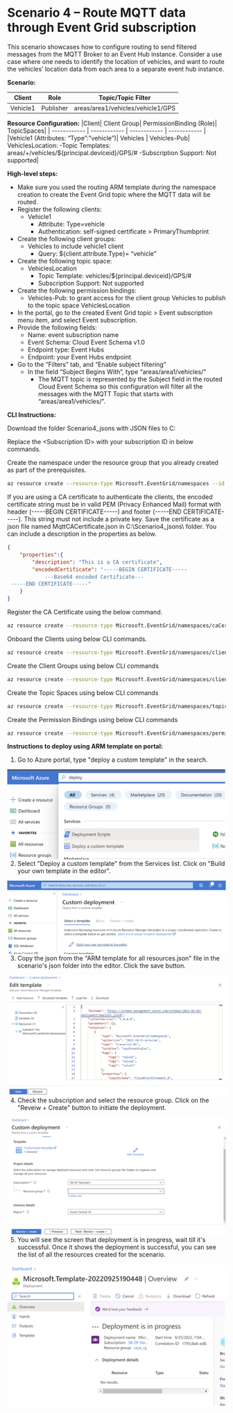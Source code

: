 # Scenario 4 – Route MQTT data through Event Grid subscription
This scenario showcases how to configure routing to send filtered messages from the MQTT Broker to an  Event Hub instance. Consider a use case where one needs to identify the location of vehicles, and want to route the vehicles’ location data from each area to a separate event hub instance.

**Scenario:**

|Client | Role | Topic/Topic Filter|
| ------------ | ------------ | ------------ |
|Vehicle1 | Publisher | areas/area1/vehicles/vehicle1/GPS|

**Resource Configuration:**
|Client| Client Group| PermissionBinding (Role)| TopicSpaces|
| ------------ | ------------ | ------------ | ------------ |
|Vehicle1 (Attributes: “Type”:”vehicle”)| Vehicles | Vehicles-Pub|  VehiclesLocation: -Topic Templates: areas/+/vehicles/${principal.deviceid}/GPS/#  -Subscription Support: Not supported|


**High-level steps:**
- Make sure you used the routing ARM template during the namespace creation to create the Event Grid topic where the MQTT data will be routed.
- Register the following clients:
	- Vehicle1
		- Attribute: Type=vehicle
		- Authentication: self-signed certificate > PrimaryThumbprint
- Create the following client groups:
	- Vehicles to include vehicle1 client
		- Query: ${client.attribute.Type}= “vehicle”
- Create the following topic space:
	- VehiclesLocation 
		- Topic Template: vehicles/${principal.deviceid}/GPS/#
		- Subscription Support: Not supported
- Create the following permission bindings:
	- Vehicles-Pub: to grant access for the client group Vehicles to publish to the topic space VehiclesLocation
- In the portal, go to the created Event Grid topic > Event subscription menu item, and select Event subscription.
- Provide the following fields:
	- Name: event subscription name
	- Event Schema: Cloud Event Schema v1.0
	- Endpoint type: Event Hubs
	- Endpoint: your Event Hubs endpoint
- Go to the “Filters” tab, and “Enable subject filtering”
	- In the field “Subject Begins With”, type “areas/area1/vehicles/”
		- The MQTT topic is represented by the Subject field in the routed Cloud Event Schema so this configuration will filter all the messages with the MQTT Topic that starts with “areas/area1/vehicles/”.



**CLI Instructions:**

Download the folder Scenario4_jsons with JSON files to C:

Replace the \<Subscription ID\> with your subscription ID in below commands.

Create the namespace under the resource group that you already created as part of the prerequisites.

```bash
az resource create --resource-type Microsoft.EventGrid/namespaces --id /subscriptions/<Subscription ID>/resourceGroups/MQTT-Pri-Prev-rg1/providers/Microsoft.EventGrid/namespaces/Scenario4 --is-full-object --api-version 2022-10-15-preview --properties @C:\Scenario4_jsons\NS_Scenario4.json
```

If you are using a CA certificate to authenticate the clients, the encoded certificate string must be in valid PEM (Privacy Enhanced Mail) format with header (-----BEGIN CERTIFICATE-----) and footer (-----END CERTIFICATE-----). This string must not include a private key. Save the certificate as a json file named MqttCACertificate.json in C:\Scenario4_jsons\ folder.  You can include a description in the properties as below.

```json
{
    "properties":{
   	    "description": "This is a CA certificate",
        "encodedCertificate": "-----BEGIN CERTIFICATE-----
			---Base64 encoded Certificate---
 -----END CERTIFICATE-----"
    }
}
```

Register the CA Certificate using the below command.

```bash
az resource create --resource-type Microsoft.EventGrid/namespaces/caCertificates --id /subscriptions/<Subscription ID>/resourceGroups/MQTT-Pri-Prev-rg1/providers/Microsoft.EventGrid/namespaces/Scenario4/caCertificates/CACert --api-version 2022-10-15-preview --properties @C:\Scenario4_jsons\MqttCACertificate.json
```

Onboard the Clients using below CLI commands.

```bash
az resource create --resource-type Microsoft.EventGrid/namespaces/clients --id /subscriptions/<Subscription ID>/resourceGroups/MQTT-Pri-Prev-rg1/providers/Microsoft.EventGrid/namespaces/Scenario4/clients/Vehicle1 --api-version 2022-10-15-preview --properties @C:\Scenario4_jsons\C_Vehicle1.json
```


Create the Client Groups using below CLI commands

```bash
az resource create --resource-type Microsoft.EventGrid/namespaces/clientGroups --id /subscriptions/<Subscription ID>/resourceGroups/MQTT-Pri-Prev-rg1/providers/Microsoft.EventGrid/namespaces/Scenario4/clientGroups/Vehicles --api-version 2022-10-15-preview --properties @C:\Scenario4_jsons\CG_Vehicles.json
```


Create the Topic Spaces using below CLI commands

```bash
az resource create --resource-type Microsoft.EventGrid/namespaces/topicSpaces --id /subscriptions/<Subscription ID>/resourceGroups/MQTT-Pri-Prev-rg1/providers/Microsoft.EventGrid/namespaces/Scenario4/topicSpaces/VehiclesLocation --api-version 2022-10-15-preview --properties @C:\Scenario4_jsons\TS_VehiclesLocation.json
```

Create the Permission Bindings using below CLI commands

```bash
az resource create --resource-type Microsoft.EventGrid/namespaces/permissionBindings --id /subscriptions/<Subscription ID>/resourceGroups/MQTT-Pri-Prev-rg1/providers/Microsoft.EventGrid/namespaces/Scenario4/permissionBindings/Vehicles-Pub --api-version 2022-10-15-preview --properties @C:\Scenario4_jsons\PB_Vehicles-Pub.json
```



**Instructions to deploy using ARM template on portal:**

1. Go to Azure portal, type "deploy a custom template" in the search.

<img src="Deploy ARM template on portal 1.png"
     alt="Deploy ARM template on portal 1"
     style="float: left; margin-right: 10px;" />


2. Select "Deploy a custom template" from the Services list.  Click on "Build your own template in the editor".

<img src="Deploy ARM template on portal 2.png"
     alt="Deploy ARM template on portal 2"
     style="float: left; margin-right: 10px;" />

3. Copy the json from the "ARM template for all resources.json" file in the scenario's json folder into the editor.  Click the save button.
	 
<img src="Deploy ARM template on portal 3.png"
     alt="Deploy ARM template on portal 3"
     style="float: left; margin-right: 10px;" />

4. Check the subscription and select the resource group.  Click on the "Reveiw + Create" button to initiate the deployment.

<img src="Deploy ARM template on portal 4.png"
     alt="Deploy ARM template on portal 4"
     style="float: left; margin-right: 10px;" />

5. You will see the screen that deployment is in progress, wait till it's successful.  Once it shows the deployment is successful, you can see the list of all the resources created for the scenario.

<img src="Deploy ARM template on portal 5.png"
     alt="Deploy ARM template on portal 5"
     style="float: left; margin-right: 10px;" />

